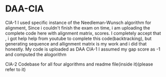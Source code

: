

# DAA-CIA


CIA-1
I used specific instance of the Needleman-Wunsch algorithm for alignment,
Since i couldn't finish the exam on time, i am uploading the complete code here with alignment matrix, scores.
I completely accept that , i got help help from youtube to complete this code(backtracking), but generating sequence and allignment matrix is my work and i did that honestly.
My code is uploaded as DAA CIA-1
I assumed my gap score as -1 and computed the alogorithm

CIA-2
Codebase for all four algorithms and readme file(inside it)(please refer to it)
